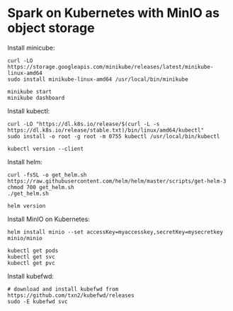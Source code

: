 # Spark on Kubernetes with MinIO as object storage


Install minicube:
    
    curl -LO https://storage.googleapis.com/minikube/releases/latest/minikube-linux-amd64
    sudo install minikube-linux-amd64 /usr/local/bin/minikube
    
    minikube start
    minikube dashboard


Install kubectl:

    curl -LO "https://dl.k8s.io/release/$(curl -L -s https://dl.k8s.io/release/stable.txt)/bin/linux/amd64/kubectl"
    sudo install -o root -g root -m 0755 kubectl /usr/local/bin/kubectl

    kubectl version --client


Install helm:

    curl -fsSL -o get_helm.sh https://raw.githubusercontent.com/helm/helm/master/scripts/get-helm-3
    chmod 700 get_helm.sh
    ./get_helm.sh

    helm version


Install MinIO on Kubernetes:

    helm install minio --set accessKey=myaccesskey,secretKey=mysecretkey minio/minio

    kubectl get pods
    kubectl get svc
    kubectl get pvc


Install kubefwd:

    # download and install kubefwd from https://github.com/txn2/kubefwd/releases
    sudo -E kubefwd svc
